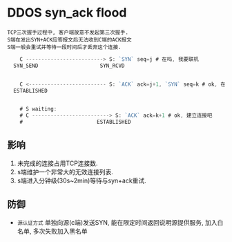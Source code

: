 # DDOS syn_ack flood

    TCP三次握手过程中, 客户端故意不发起第三次握手.  
    S端在发出SYN+ACK应答报文后无法收到C端的ACK报文
    S端一般会重试并等待一段时间后才丢弃这个连接.

```js
    C -------------------------> S: `SYN` seq=j # 在吗, 我要联机
  SYN_SEND                    SYN_RCVD


    C <------------------------- S: `ACK` ack=j+1, `SYN` seq=k # ok, 在
  ESTABLISHED


    # S waiting:
    # C -------------------------> S: `ACK` ack=k+1 # ok, 建立连接吧
    #                        ESTABLISHED

```

## 影响

1. 未完成的连接占用TCP连接数.
2. s端维护一个非常大的无效连接列表.
3. s端进入分钟级(30s~2min)等待与syn+ack重试.

## 防御

- `源认证方式` 单独向源(c端)发送SYN, 能在限定时间返回说明源提供服务, 加入白名单, 多次失败加入黑名单

